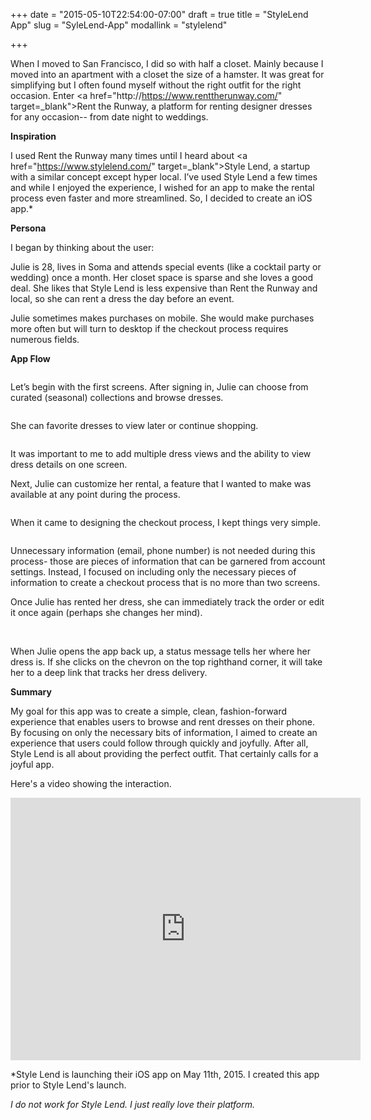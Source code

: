 +++
date = "2015-05-10T22:54:00-07:00"
draft = true
title = "StyleLend App"
slug = "SyleLend-App"
modallink = "stylelend"

+++

When I moved to San Francisco, I did so with half a closet. Mainly because I moved into an apartment with a closet the size of a hamster. It was great for simplifying but I often found myself without the right outfit for the right occasion. Enter <a href="http://https://www.renttherunway.com/" target=_blank">Rent the Runway</a>, a platform for renting designer dresses for any occasion-- from date night to weddings. 

**Inspiration**

I used Rent the Runway many times until I heard about <a href="https://www.stylelend.com/" target=_blank">Style Lend</a>, a startup with a similar concept except hyper local. I’ve used Style Lend a few times and while I enjoyed the experience, I wished for an app to make the rental process even faster and more streamlined. So, I decided to create an iOS app.* 

**Persona**

I began by thinking about the user: 

Julie is 28, lives in Soma and attends special events (like a cocktail party or wedding) once a month. Her closet space is sparse and she loves a good deal. She likes that Style Lend is less expensive than Rent the Runway and local, so she can rent a dress the day before an event. 

Julie sometimes makes purchases on mobile. She would make purchases more often but will turn to desktop if the checkout process requires numerous fields. 

**App Flow**

<img class="img-responsive img-centered" src="/images/style guide.png" alt="">

Let’s begin with the first screens. After signing in, Julie can choose from curated (seasonal) collections and browse dresses. 

<img class="img-responsive img-centered" src="/images/Screen1-3.png" alt="">

She can favorite dresses to view later or continue shopping. 

<img class="img-responsive img-centered" src="/images/Screen4.png" alt="">

It was important to me to add multiple dress views and the ability to view dress details on one screen. 

Next, Julie can customize her rental, a feature that I wanted to make was available at any point during the process. 

<img class="img-responsive img-centered" src="/images/Screen4 with calendars.png" alt="">

When it came to designing the checkout process, I kept things very simple. 

<img class="img-responsive img-centered" src="/images/Screen5.png" alt="">

Unnecessary information (email, phone number) is not needed during this process- those are pieces of information that can be garnered from account settings. Instead, I focused on including only the necessary pieces of information to create a checkout process that is no more than two screens.

Once Julie has rented her dress, she can immediately track the order or edit it once again (perhaps she changes her mind). 

<img class="img-responsive img-centered" src="/images/Last Screen.png" alt="">

<img class="img-responsive img-centered" src="/images/Last Screen.png" alt="">

When Julie opens the app back up, a status message tells her where her dress is. If she clicks on the chevron on the top righthand corner, it will take her to a deep link that tracks her dress delivery. 

**Summary**

My goal for this app was to create a simple, clean, fashion-forward experience that enables users to browse and rent dresses on their phone. By focusing on only the necessary bits of information, I aimed to create an experience that users could follow through quickly and joyfully. After all, Style Lend is all about providing the perfect outfit. That certainly calls for a joyful app. 

Here's a video showing the interaction. 
<iframe width="560" height="420" src="https://www.dropbox.com/s/wcdwwky6gbqecju/Paige%20%231.mov?dl=0" frameborder="0" allowfullscreen></iframe>

*Style Lend is launching their iOS app on May 11th, 2015. I created this app prior to Style Lend's launch.
 
*I do not work for Style Lend. I just really love their platform.*

